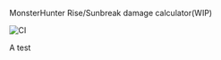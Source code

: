MonsterHunter Rise/Sunbreak damage calculator(WIP)

![CI](https://github.com/mason478/MHR-DmgCal/actions/workflows/node.js.yml/badge.svg)

A test
